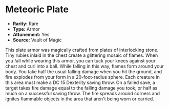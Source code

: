 # Meteoric Plate

- **Rarity:** Rare
- **Type:** Armor
- **Attunement:** Yes
- **Source:** Vault of Magic

This plate armor was magically crafted from plates of interlocking stone. Tiny rubies inlaid in the chest create a glittering mosaic of flames. When you fall while wearing this armor, you can tuck your knees against your chest and curl into a ball. While falling in this way, flames form around your body. You take half the usual falling damage when you hit the ground, and fire explodes from your form in a 20-foot-radius sphere. Each creature in this area must make a DC 15 Dexterity saving throw. On a failed save, a target takes fire damage equal to the falling damage you took, or half as much on a successful saving throw. The fire spreads around corners and ignites flammable objects in the area that aren't being worn or carried.
